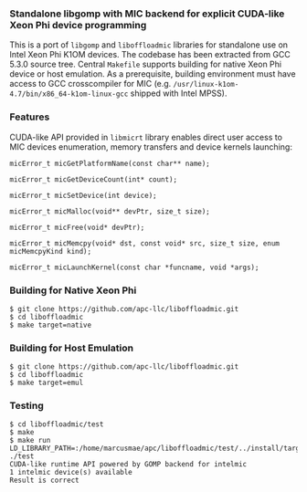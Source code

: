 ### Standalone libgomp with MIC backend for explicit CUDA-like Xeon Phi device programming

This is a port of `libgomp` and `liboffloadmic` libraries for standalone use on Intel Xeon Phi K1OM devices. The codebase has been extracted from GCC 5.3.0 source tree. Central `Makefile` supports building for native Xeon Phi device or host emulation. As a prerequisite, building environment must have access to GCC crosscompiler for MIC (e.g. `/usr/linux-k1om-4.7/bin/x86_64-k1om-linux-gcc` shipped with Intel MPSS).

### Features

CUDA-like API provided in `libmicrt` library enables direct user access to MIC devices enumeration, memory transfers and device kernels launching:

```
micError_t micGetPlatformName(const char** name);

micError_t micGetDeviceCount(int* count);

micError_t micSetDevice(int device);

micError_t micMalloc(void** devPtr, size_t size);

micError_t micFree(void* devPtr);

micError_t micMemcpy(void* dst, const void* src, size_t size, enum micMemcpyKind kind);

micError_t micLaunchKernel(const char *funcname, void *args);
```

### Building for Native Xeon Phi

```
$ git clone https://github.com/apc-llc/liboffloadmic.git
$ cd liboffloadmic
$ make target=native
```

### Building for Host Emulation

```
$ git clone https://github.com/apc-llc/liboffloadmic.git
$ cd liboffloadmic
$ make target=emul
```

### Testing

```
$ cd liboffloadmic/test
$ make
$ make run
LD_LIBRARY_PATH=:/home/marcusmae/apc/liboffloadmic/test/../install/target/lib/../lib ./test
CUDA-like runtime API powered by GOMP backend for intelmic
1 intelmic device(s) available
Result is correct
```

